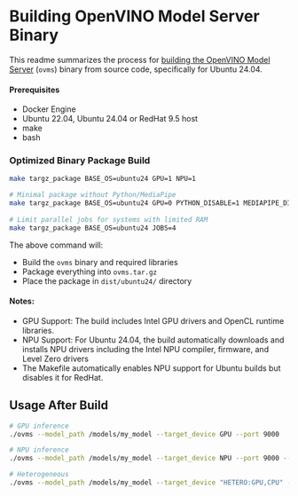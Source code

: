 # Building OpenVINO Model Server Binary 

This readme summarizes the process for [building the OpenVINO Model Server](https://github.com/openvinotoolkit/model_server/blob/main/docs/build_from_source.md) (`ovms`) binary from source code, specifically for Ubuntu 24.04.

#### Prerequisites
- Docker Engine
- Ubuntu 22.04, Ubuntu 24.04 or RedHat 9.5 host
- make
- bash

### Optimized Binary Package Build 
```bash
make targz_package BASE_OS=ubuntu24 GPU=1 NPU=1

# Minimal package without Python/MediaPipe  
make targz_package BASE_OS=ubuntu24 GPU=0 PYTHON_DISABLE=1 MEDIAPIPE_DISABLE=1  
  
# Limit parallel jobs for systems with limited RAM  
make targz_package BASE_OS=ubuntu24 JOBS=4
```
The above command will:
- Build the `ovms` binary and required libraries
- Package everything into `ovms.tar.gz`
- Place the package in `dist/ubuntu24/` directory


#### Notes:
- GPU Support: The build includes Intel GPU drivers and OpenCL runtime libraries.
- NPU Support: For Ubuntu 24.04, the build automatically downloads and installs NPU drivers including the Intel NPU compiler, firmware, and Level Zero drivers
- The Makefile automatically enables NPU support for Ubuntu builds but disables it for RedHat.

## Usage After Build

```bash
# GPU inference
./ovms --model_path /models/my_model --target_device GPU --port 9000

# NPU inference  
./ovms --model_path /models/my_model --target_device NPU --port 9000 --batch_size 1

# Heterogeneous 
./ovms --model_path /models/my_model --target_device "HETERO:GPU,CPU" --port 9000
```
